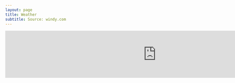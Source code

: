 ```yaml
---
layout: page
title: Weather
subtitle: Source: windy.com
---
```


<iframe src="https://embed.windy.com/embed2.html?lat=50.4574&amp;lon=-3.5384&amp;zoom=11&amp;level=surface&amp;overlay=wind&amp;menu=&amp;message=&amp;marker=&amp;calendar=now&amp;pressure=&amp;type=map&amp;location=coordinates&amp;detail=true&amp;detailLat=50.455&amp;detailLon=-3.529&amp;metricWind=kt&amp;metricTemp=default" style="width:100vw;height:auto" scrolling="no" frameborder="0"></iframe>
